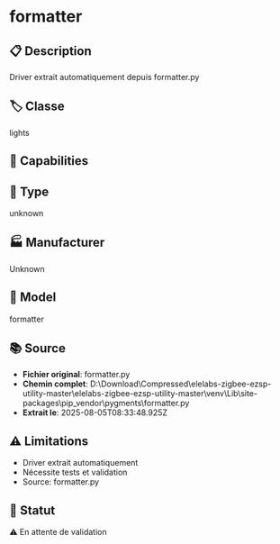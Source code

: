 # formatter

## 📋 Description
Driver extrait automatiquement depuis formatter.py

## 🏷️ Classe
lights

## 🔧 Capabilities


## 📡 Type
unknown

## 🏭 Manufacturer
Unknown

## 📱 Model
formatter

## 📚 Source
- **Fichier original**: formatter.py
- **Chemin complet**: D:\Download\Compressed\elelabs-zigbee-ezsp-utility-master\elelabs-zigbee-ezsp-utility-master\venv\Lib\site-packages\pip\_vendor\pygments\formatter.py
- **Extrait le**: 2025-08-05T08:33:48.925Z

## ⚠️ Limitations
- Driver extrait automatiquement
- Nécessite tests et validation
- Source: formatter.py

## 🚀 Statut
⚠️ En attente de validation
